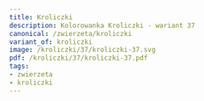 ```yaml
---
title: Kroliczki
description: Kolorowanka Kroliczki - wariant 37
canonical: /zwierzeta/kroliczki
variant_of: kroliczki
image: /kroliczki/37/kroliczki-37.svg
pdf: /kroliczki/37/kroliczki-37.pdf
tags:
- zwierzeta
- kroliczki
---
```

